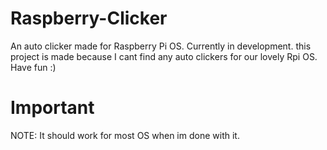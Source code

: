 # Raspberry-Clicker
An auto clicker made for Raspberry Pi OS. Currently in development. 
this project is made because I cant find any auto clickers for our lovely Rpi OS. 
Have fun :)

# Important
NOTE: It should work for most OS when im done with it. 
